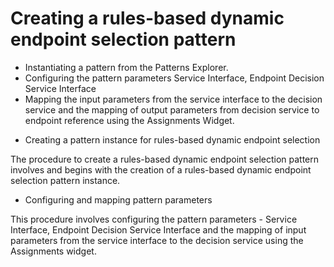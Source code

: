 <!-- image -->

# Creating a rules-based dynamic endpoint selection pattern

- Instantiating a pattern from the Patterns Explorer.
- Configuring the pattern parameters Service Interface, Endpoint
Decision Service Interface
- Mapping the input parameters from the service interface to the
decision service and the mapping of output parameters from decision
service to endpoint reference using the Assignments Widget.

<!-- image -->

- Creating a pattern instance for rules-based dynamic endpoint selection

The procedure to create a rules-based dynamic endpoint selection pattern involves and begins with the creation of a rules-based dynamic endpoint selection pattern instance.
- Configuring and mapping pattern parameters

This procedure involves configuring the pattern parameters - Service Interface, Endpoint Decision Service Interface and the mapping of input parameters from the service interface to the decision service using the Assignments widget.